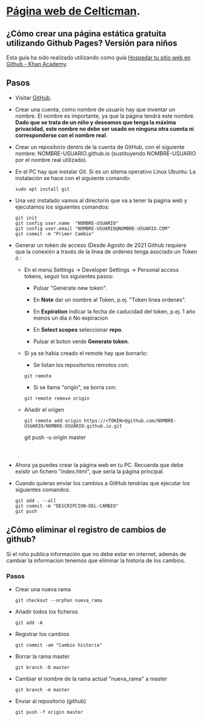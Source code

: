 # [Página web de Celticman](https://celticman.github.io/).

## ¿Cómo crear una página estática gratuita utilizando Github Pages? Versión para niños

Esta guía ha sido realizado utilizando como guía [Hospedar tu sitio web en Github - Khan Academy](https://es.khanacademy.org/computing/computer-programming/html-css/web-development-tools/a/hosting-your-website-on-github).

## Pasos

- Visitar [GitHub](https://github.com).

- Crear una cuenta, como nombre de usuario hay que inventar un nombre. El nombre es importante, ya que la página tendrá este nombre. **Dado que se trata de un niño y deseamos que tenga la máxima privacidad, este nombre no debe ser usado en ninguna otra cuenta ni corresponderse con el nombre real**.

- Crear un repositorio dentro de la cuenta de GitHub, con el siguiente nombre: NOMBRE-USUARIO.github.io (sustituyendo NOMBRE-USUARIO por el nombre real utilizado).

- En el PC hay que instalar Git. Si es un sitema operativo Linux Ubuntu: La instalación se hace con el siguiente comando:
	
	```
	sudo apt install git
	```

- Una vez instalado vamos al directorio que va a tener la pagina web y ejecutamos los siguientes comandos:

	```
	git init
	git config user.name  "NOMBRE-USUARIO"
	git config user.email "NOMBRE-USUARIO@NOMBRE-USUARIO.COM"
	git commit -m "Primer Cambio"
	```
	
- Generar un token de acceso (Desde Agosto de 2021 Github requiere que la conexión a través de la línea de ordenes tenga asociado un Token ó :

	- En el menú Settings -> Developer Settings -> Personal access tokens, seguir los siguientes pasos:
	
		- Pulsar "Generate new token".
		
		- En **Note** dar un nombre al Token, p.ej. "Token linea ordenes".
	
		- En **Expiration** indicar la fecha de caducidad del token, p.ej. 1 año menos un día ó No expiracion
		
		- En **Select scopes** seleccionar **repo**.
		
		- Pulsar el boton verde **Generate token**.
		
	- Si ya se había creado el remote hay que borrarlo:
	
		- Se listan los repositorios remotos con:
		
		```
		git remote 
		```
		- Si se llama "origin", se borra con:
		
		```
		git remote remove origin
		```
			
		
	- Añadir el origen
		
		```
		git remote add origin https://<TOKEN>@github.com/NOMBRE-USUARIO/NOMBRE-USUARIO.github.io.git

		```
		git push -u origin master
		```
	


- Ahora ya puedes crear la página web en tu PC. Recuerda que debe existir un fichero "index.html", que sería la página principal.

- Cuando quieras enviar los cambios a GitHub tendrías que ejecutar los siguientes comandos:

	```
	git add . --all
	git commit -m "DESCRIPCION-DEL-CAMBIO"
	git push
	```

## ¿Cómo eliminar el registro de cambios de github?

Si el niño publica información que no debe estar en internet, además de cambiar la informacion tenemos que eliminar la historia de los cambios.

### Pasos

- Crear una nueva rama

	```
	git checkout --orphan nueva_rama
	```

- Añadir todos los ficheros

	```
	git add -A
	```

- Registrar los cambios

	```
	git commit -am "Cambio historia"
	```

- Borrar la rama master

	```
	git branch -D master
	```

- Cambiar el nombre de la rama actual "nueva_rama" a master

	```
	git branch -m master
	```

- Enviar al repositorio (github)

	```
	git push -f origin master
	```
